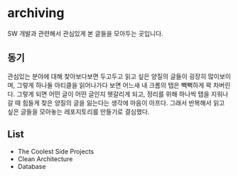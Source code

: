 # archiving
SW 개발과 관련해서 관심있게 본 글들을 모아두는 곳입니다.

## 동기
관심있는 분야에 대해 찾아보다보면 두고두고 읽고 싶은 양질의 글들이 굉장히 많이보이며, 그렇게 하나둘 아티클을 읽어나가다 보면 어느새 내 크롬의 탭은 빽빽하게 꽉 차버린다. 그렇게 되면 어떤 글이 어떤 글인지 헷갈리게 되고, 정리를 위해 하나씩 탭을 지워나갈 때 힘들게 찾은 양질의 글을 잃는다는 생각에 마음이 아프다. 그래서 반복해서 읽고 싶은 글들을 모아놓는 레포지토리를 만들기로 결심했다.

## List
- The Coolest Side Projects
- Clean Architecture
- Database